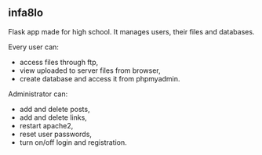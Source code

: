 ## infa8lo
Flask app made for high school. It manages users, their files and databases.

Every user can:
* access files through ftp,
* view uploaded to server files from browser,
* create database and access it from phpmyadmin.

Administrator can:
* add and delete posts,
* add and delete links,
* restart apache2,
* reset user passwords,
* turn on/off login and registration.
